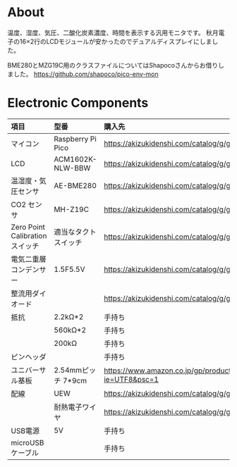 # About
温度、湿度、気圧、二酸化炭素濃度、時間を表示する汎用モニタです。
秋月電子の16×2行のLCDモジュールが安かったのでデュアルディスプレイにしました。

BME280とMZG19C用のクラスファイルについてはShapocoさんからお借りしました。
https://github.com/shapoco/pico-env-mon

# Electronic Components
|項目|型番|購入先|
|:--|:--|:--|
|マイコン|Raspberry Pi Pico|https://akizukidenshi.com/catalog/g/g116132/|
|LCD|ACM1602K-NLW-BBW|https://akizukidenshi.com/catalog/g/g110185/|
|温湿度・気圧センサ|AE-BME280|https://akizukidenshi.com/catalog/g/g109421/|
|CO2 センサ|MH-Z19C|https://akizukidenshi.com/catalog/g/g116142/|
|Zero Point Calibration スイッチ|適当なタクトスイッチ|https://akizukidenshi.com/catalog/g/g103647/|
|電気二重層コンデンサー|1.5F5.5V|https://akizukidenshi.com/catalog/g/g104300/|
|整流用ダイオード||https://akizukidenshi.com/catalog/g/g100934/|
|抵抗|2.2kΩ*2|手持ち|
||560kΩ*2|手持ち|
||200kΩ|手持ち|
|ピンヘッダ||手持ち|
|ユニバーサル基板|2.54mmピッチ 7*9cm|https://www.amazon.co.jp/gp/product/B0CX1P8M42/ref=ppx_yo_dt_b_asin_title_o02_s00?ie=UTF8&psc=1|
|配線|UEW|https://akizukidenshi.com/catalog/g/g109583/|
||耐熱電子ワイヤ|https://akizukidenshi.com/catalog/g/g110672|
|USB電源|5V|手持ち|
|microUSBケーブル||手持ち|
